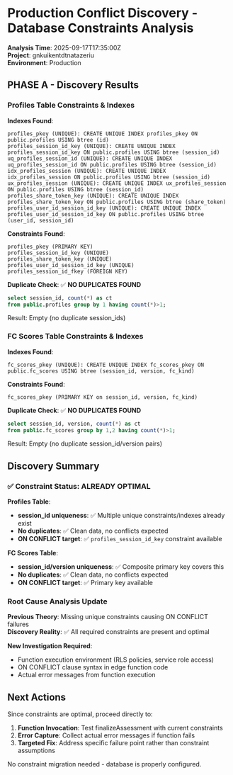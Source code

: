 # Production Conflict Discovery - Database Constraints Analysis

**Analysis Time**: 2025-09-17T17:35:00Z  
**Project**: gnkuikentdtnatazeriu  
**Environment**: Production

## PHASE A - Discovery Results

### Profiles Table Constraints & Indexes

**Indexes Found**:
```
profiles_pkey (UNIQUE): CREATE UNIQUE INDEX profiles_pkey ON public.profiles USING btree (id)
profiles_session_id_key (UNIQUE): CREATE UNIQUE INDEX profiles_session_id_key ON public.profiles USING btree (session_id)  
uq_profiles_session_id (UNIQUE): CREATE UNIQUE INDEX uq_profiles_session_id ON public.profiles USING btree (session_id)
idx_profiles_session (UNIQUE): CREATE UNIQUE INDEX idx_profiles_session ON public.profiles USING btree (session_id)
ux_profiles_session (UNIQUE): CREATE UNIQUE INDEX ux_profiles_session ON public.profiles USING btree (session_id)
profiles_share_token_key (UNIQUE): CREATE UNIQUE INDEX profiles_share_token_key ON public.profiles USING btree (share_token)
profiles_user_id_session_id_key (UNIQUE): CREATE UNIQUE INDEX profiles_user_id_session_id_key ON public.profiles USING btree (user_id, session_id)
```

**Constraints Found**:
```
profiles_pkey (PRIMARY KEY)
profiles_session_id_key (UNIQUE)
profiles_share_token_key (UNIQUE) 
profiles_user_id_session_id_key (UNIQUE)
profiles_session_id_fkey (FOREIGN KEY)
```

**Duplicate Check**: ✅ **NO DUPLICATES FOUND**
```sql
select session_id, count(*) as ct
from public.profiles group by 1 having count(*)>1;
```
Result: Empty (no duplicate session_ids)

### FC Scores Table Constraints & Indexes

**Indexes Found**:
```
fc_scores_pkey (UNIQUE): CREATE UNIQUE INDEX fc_scores_pkey ON public.fc_scores USING btree (session_id, version, fc_kind)
```

**Constraints Found**:
```
fc_scores_pkey (PRIMARY KEY on session_id, version, fc_kind)
```

**Duplicate Check**: ✅ **NO DUPLICATES FOUND**  
```sql
select session_id, version, count(*) as ct
from public.fc_scores group by 1,2 having count(*)>1;
```
Result: Empty (no duplicate session_id/version pairs)

## Discovery Summary

### ✅ Constraint Status: ALREADY OPTIMAL

**Profiles Table**:
- **session_id uniqueness**: ✅ Multiple unique constraints/indexes already exist
- **No duplicates**: ✅ Clean data, no conflicts expected
- **ON CONFLICT target**: ✅ `profiles_session_id_key` constraint available

**FC Scores Table**:
- **session_id/version uniqueness**: ✅ Composite primary key covers this
- **No duplicates**: ✅ Clean data, no conflicts expected  
- **ON CONFLICT target**: ✅ Primary key available

### Root Cause Analysis Update

**Previous Theory**: Missing unique constraints causing ON CONFLICT failures  
**Discovery Reality**: ✅ All required constraints are present and optimal

**New Investigation Required**:
- Function execution environment (RLS policies, service role access)
- ON CONFLICT clause syntax in edge function code
- Actual error messages from function execution

## Next Actions

Since constraints are optimal, proceed directly to:
1. **Function Invocation**: Test finalizeAssessment with current constraints
2. **Error Capture**: Collect actual error messages if function fails
3. **Targeted Fix**: Address specific failure point rather than constraint assumptions

No constraint migration needed - database is properly configured.